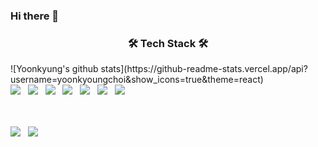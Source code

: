### Hi there 👋
<h3 align="center"><b>🛠 Tech Stack 🛠</b></h3>
![Yoonkyung's github stats](https://github-readme-stats.vercel.app/api?username=yoonkyoungchoi&show_icons=true&theme=react)<br>
<img src="https://img.shields.io/badge/HTML5-E34F26?style=flat-square&logo=HTML5&logoColor=white"/> &nbsp
<img src="https://img.shields.io/badge/CSS-1572B6?style=flat-square&logo=CSS&logoColor=white"/> &nbsp
<img src="https://img.shields.io/badge/JavaScript-F7DF1E?style=flat-square&logo=JavaScript&logoColor=white"/> &nbsp
<img src="https://img.shields.io/badge/Python-3776AB?style=flat-square&logo=Python&logoColor=white"/> &nbsp
<img src="https://img.shields.io/badge/Java-007396?style=flat-square&logo=Java&logoColor=white"/>	&nbsp
<img src="https://img.shields.io/badge/Node.js-339933?style=flat-square&logo=Node.js&logoColor=white"/></a> &nbsp
<img src="https://img.shields.io/badge/Amazon AWS-232F3E?style=flat-square&logo=Amazon%20AWS&logoColor=white"/></a> &nbsp </p>
<br><br>
<img src="https://img.shields.io/badge/MongoDB-47A248?style=flat-square&logo=MongoDB&logoColor=white"/></a> &nbsp 
<img src="https://img.shields.io/badge/MySQL-4479A1?style=flat-square&logo=MySQL&logoColor=white"/></a> &nbsp 
